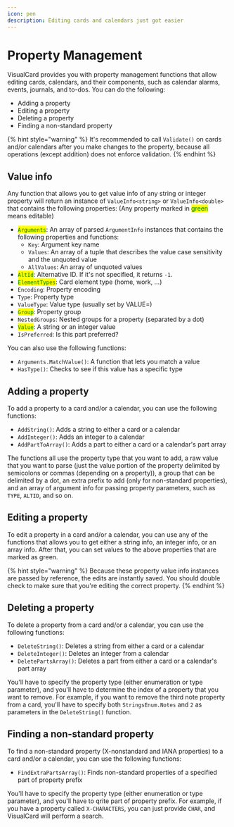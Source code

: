 ```yaml
---
icon: pen
description: Editing cards and calendars just got easier
---
```


# Property Management

VisualCard provides you with property management functions that allow editing cards, calendars, and their components, such as calendar alarms, events, journals, and to-dos. You can do the following:

* Adding a property
* Editing a property
* Deleting a property
* Finding a non-standard property

{% hint style="warning" %}
It's recommended to call `Validate()` on cards and/or calendars after you make changes to the property, because all operations (except addition) does not enforce validation.
{% endhint %}

## Value info

Any function that allows you to get value info of any string or integer property will return an instance of `ValueInfo<string>` or `ValueInfo<double>` that contains the following properties: (Any property marked in <mark style="color:green;">green</mark> means editable)

* <mark style="color:green;">`Arguments`</mark>: An array of parsed `ArgumentInfo` instances that contains the following properties and functions:
  * `Key`: Argument key name
  * `Values`: An array of a tuple that describes the value case sensitivity and the unquoted value
  * `AllValues`: An array of unquoted values
* <mark style="color:green;">`AltId`</mark>: Alternative ID. If it's not specified, it returns `-1`.
* <mark style="color:green;">`ElementTypes`</mark>: Card element type (home, work, ...)
* `Encoding`: Property encoding
* `Type`: Property type
* `ValueType`: Value type (usually set by VALUE=)
* <mark style="color:green;">`Group`</mark>: Property group
* `NestedGroups`: Nested groups for a property (separated by a dot)
* <mark style="color:green;">`Value`</mark>: A string or an integer value
* `IsPreferred`: Is this part preferred?

You can also use the following functions:

* `Arguments.MatchValue()`: A function that lets you match a value
* `HasType()`: Checks to see if this value has a specific type

## Adding a property

To add a property to a card and/or a calendar, you can use the following functions:

* `AddString()`: Adds a string to either a card or a calendar
* `AddInteger()`: Adds an integer to a calendar
* `AddPartToArray()`: Adds a part to either a card or a calendar's part array

The functions all use the property type that you want to add, a raw value that you want to parse (just the value portion of the property delimited by semicolons or commas (depending on a property)), a group that can be delimited by a dot, an extra prefix to add (only for non-standard properties), and an array of argument info for passing property parameters, such as `TYPE`, `ALTID`, and so on.

## Editing a property

To edit a property in a card and/or a calendar, you can use any of the functions that allows you to get either a string info, an integer info, or an array info. After that, you can set values to the above properties that are marked as green.

{% hint style="warning" %}
Because these property value info instances are passed by reference, the edits are instantly saved. You should double check to make sure that you're editing the correct property.
{% endhint %}

## Deleting a property

To delete a property from a card and/or a calendar, you can use the following functions:

* `DeleteString()`: Deletes a string from either a card or a calendar
* `DeleteInteger()`: Deletes an integer from a calendar
* `DeletePartsArray()`: Deletes a part from either a card or a calendar's part array

You'll have to specify the property type (either enumeration or type parameter), and you'll have to determine the index of a property that you want to remove. For example, if you want to remove the third note property from a card, you'll have to specify both `StringsEnum.Notes` and `2` as parameters in the `DeleteString()` function.

## Finding a non-standard property

To find a non-standard property (X-nonstandard and IANA properties) to a card and/or a calendar, you can use the following functions:

* `FindExtraPartsArray()`: Finds non-standard properties of a specified part of property prefix

You'll have to specify the property type (either enumeration or type parameter), and you'll have to qrite part of property prefix. For example, if you have a property called `X-CHARACTERS`, you can just provide `CHAR`, and VisualCard will perform a search.
